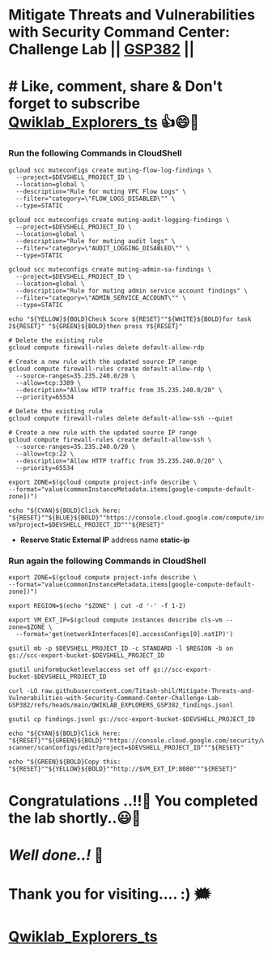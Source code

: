 # Mitigate Threats and Vulnerabilities with Security Command Center: Challenge Lab || [GSP382](https://www.cloudskillsboost.google/focuses/71935?parent=catalog) ||

# # Like, comment, share & Don't forget to subscribe [Qwiklab_Explorers_ts](https://youtube.com/@titashshil?si=RgamNu1dc9jVIbJN) 👍😄🤝

### Run the following Commands in CloudShell

```
gcloud scc muteconfigs create muting-flow-log-findings \
  --project=$DEVSHELL_PROJECT_ID \
  --location=global \
  --description="Rule for muting VPC Flow Logs" \
  --filter="category=\"FLOW_LOGS_DISABLED\"" \
  --type=STATIC

gcloud scc muteconfigs create muting-audit-logging-findings \
  --project=$DEVSHELL_PROJECT_ID \
  --location=global \
  --description="Rule for muting audit logs" \
  --filter="category=\"AUDIT_LOGGING_DISABLED\"" \
  --type=STATIC

gcloud scc muteconfigs create muting-admin-sa-findings \
  --project=$DEVSHELL_PROJECT_ID \
  --location=global \
  --description="Rule for muting admin service account findings" \
  --filter="category=\"ADMIN_SERVICE_ACCOUNT\"" \
  --type=STATIC

echo "${YELLOW}${BOLD}Check Score ${RESET}""${WHITE}${BOLD}for task 2${RESET}" "${GREEN}${BOLD}then press Y${RESET}"

# Delete the existing rule
gcloud compute firewall-rules delete default-allow-rdp

# Create a new rule with the updated source IP range
gcloud compute firewall-rules create default-allow-rdp \
  --source-ranges=35.235.240.0/20 \
  --allow=tcp:3389 \
  --description="Allow HTTP traffic from 35.235.240.0/20" \
  --priority=65534

# Delete the existing rule
gcloud compute firewall-rules delete default-allow-ssh --quiet

# Create a new rule with the updated source IP range
gcloud compute firewall-rules create default-allow-ssh \
  --source-ranges=35.235.240.0/20 \
  --allow=tcp:22 \
  --description="Allow HTTP traffic from 35.235.240.0/20" \
  --priority=65534

export ZONE=$(gcloud compute project-info describe \
--format="value(commonInstanceMetadata.items[google-compute-default-zone])")

echo "${CYAN}${BOLD}Click here: "${RESET}""${BLUE}${BOLD}""https://console.cloud.google.com/compute/instancesEdit/zones/$ZONE/instances/cls-vm?project=$DEVSHELL_PROJECT_ID"""${RESET}"
```

* **Reserve Static External IP** address name **static-ip**

### Run again the following Commands in CloudShell

```
export ZONE=$(gcloud compute project-info describe \
--format="value(commonInstanceMetadata.items[google-compute-default-zone])")

export REGION=$(echo "$ZONE" | cut -d '-' -f 1-2)

export VM_EXT_IP=$(gcloud compute instances describe cls-vm --zone=$ZONE \
  --format='get(networkInterfaces[0].accessConfigs[0].natIP)')

gsutil mb -p $DEVSHELL_PROJECT_ID -c STANDARD -l $REGION -b on gs://scc-export-bucket-$DEVSHELL_PROJECT_ID

gsutil uniformbucketlevelaccess set off gs://scc-export-bucket-$DEVSHELL_PROJECT_ID

curl -LO raw.githubusercontent.com/Titash-shil/Mitigate-Threats-and-Vulnerabilities-with-Security-Command-Center-Challenge-Lab-GSP382/refs/heads/main/QWIKLAB_EXPLORERS_GSP382_findings.jsonl

gsutil cp findings.jsonl gs://scc-export-bucket-$DEVSHELL_PROJECT_ID

echo "${CYAN}${BOLD}Click here: "${RESET}""${GREEN}${BOLD}""https://console.cloud.google.com/security/web-scanner/scanConfigs/edit?project=$DEVSHELL_PROJECT_ID"""${RESET}"

echo "${GREEN}${BOLD}Copy this: "${RESET}""${YELLOW}${BOLD}""http://$VM_EXT_IP:8080"""${RESET}"
```

# Congratulations ..!!🎉  You completed the lab shortly..😃💯

# *Well done..!* 👏

# Thank you for visiting.... :) 🗯️

# [Qwiklab_Explorers_ts](https://youtube.com/@titashshil?si=RgamNu1dc9jVIbJN)
